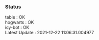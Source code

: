 ### Status


table : OK  
hogwarts : OK  
icy-bot : OK  
Latest Update : 2021-12-22 11:06:31.004977
